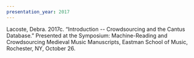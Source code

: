 ```yaml
---
presentation_year: 2017
---
```

Lacoste, Debra. 2017c. “Introduction -- Crowdsourcing and the Cantus Database.” Presented at the Symposium: Machine-Reading and Crowdsourcing Medieval Music Manuscripts, Eastman School of Music, Rochester, NY, October 26.
